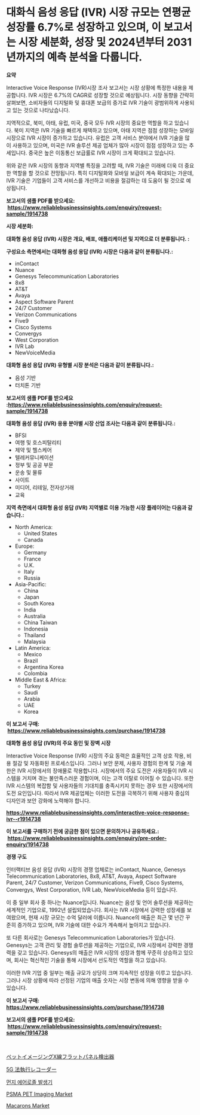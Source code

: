 <p><h1>대화식 음성 응답 (IVR) 시장 규모는 연평균 성장률 6.7%로 성장하고 있으며, 이 보고서는 시장 세분화, 성장 및 2024년부터 2031년까지의 예측 분석을 다룹니다.</h1></p><p><strong>요약</strong></p>
<p><p>Interactive Voice Response (IVR)시장 조사 보고서는 시장 상황에 특정한 내용을 제공합니다. IVR 시장은 6.7%의 CAGR로 성장할 것으로 예상됩니다. 시장 동향을 간략히 살펴보면, 소비자들의 디지털화 및 휴대폰 보급의 증가로 IVR 기술이 광범위하게 사용되고 있는 것으로 나타났습니다. </p><p>지역적으로, 북미, 아태, 유럽, 미국, 중국 모두 IVR 시장의 중요한 역할을 하고 있습니다. 북미 지역은 IVR 기술을 빠르게 채택하고 있으며, 아태 지역은 점점 성장하는 모바일 시장으로 IVR 시장이 증가하고 있습니다. 유럽은 고객 서비스 분야에서 IVR 기술을 많이 사용하고 있으며, 미국은 IVR 솔루션 제공 업체가 많아 시장이 점점 성장하고 있는 추세입니다. 중국은 높은 이동통신 보급률로 IVR 시장이 크게 확대되고 있습니다.</p><p>위와 같은 IVR 시장의 동향과 지역별 특징을 고려할 때, IVR 기술은 미래에 더욱 더 중요한 역할을 할 것으로 전망됩니다. 특히 디지털화와 모바일 보급이 계속 확대되는 가운데, IVR 기술은 기업들이 고객 서비스를 개선하고 비용을 절감하는 데 도움이 될 것으로 예상됩니다.</p></p>
<p><strong>보고서의 샘플 PDF를 받으세요: &nbsp;<a href="https://www.reliablebusinessinsights.com/enquiry/request-sample/1914738">https://www.reliablebusinessinsights.com/enquiry/request-sample/1914738</a></strong></p>
<p><strong>시장 세분화:</strong></p>
<p><strong> 대화형 음성 응답 (IVR) 시장은 개요, 배포, 애플리케이션 및 지역으로 더 분류됩니다. :</strong></p>
<p><strong>구성요소 측면에서는 대화형 음성 응답 (IVR) 시장은 다음과 같이 분류됩니다.:</strong></p>
<p><ul><li>inContact</li><li>Nuance</li><li>Genesys Telecommunication Laboratories</li><li>8x8</li><li>AT&T</li><li>Avaya</li><li>Aspect Software Parent</li><li>24/7 Customer</li><li>Verizon Communications</li><li>Five9</li><li>Cisco Systems</li><li>Convergys</li><li>West Corporation</li><li>IVR Lab</li><li>NewVoiceMedia</li></ul></p>
<p><strong> 대화형 음성 응답 (IVR) 유형별 시장 분석은 다음과 같이 분류됩니다.:</strong></p>
<p><ul><li>음성 기반</li><li>터치톤 기반</li></ul></p>
<p><strong>보고서의 샘플 PDF를 받으세요 :<a href="https://www.reliablebusinessinsights.com/enquiry/request-sample/1914738">https://www.reliablebusinessinsights.com/enquiry/request-sample/1914738</a></strong></p>
<p><strong> 대화형 음성 응답 (IVR) 응용 분야별 시장 산업 조사는 다음과 같이 분류됩니다.:</strong></p>
<p><ul><li>BFSI</li><li>여행 및 호스피탈리티</li><li>제약 및 헬스케어</li><li>텔레커뮤니케이션</li><li>정부 및 공공 부문</li><li>운송 및 물류</li><li>사이트</li><li>미디어, 리테일, 전자상거래</li><li>교육</li></ul></p>
<p><strong>지역 측면에서 대화형 음성 응답 (IVR) 지역별로 이용 가능한 시장 플레이어는 다음과 같습니다.:</strong></p>
<p><ul>
    <li>
        North America:
        <ul>
            <li>United States</li>
            <li>Canada</li>
        </ul>
    </li>
    <li>
        Europe:
        <ul>
            <li>Germany</li>
            <li>France</li>
            <li>U.K.</li>
            <li>Italy</li>
            <li>Russia</li>
        </ul>
    </li>
    <li>
        Asia-Pacific:
        <ul>
            <li>China</li>
            <li>Japan</li>
            <li>South Korea</li>
            <li>India</li>
            <li>Australia</li>
            <li>China Taiwan</li>
            <li>Indonesia</li>
            <li>Thailand</li>
            <li>Malaysia</li>
        </ul>
    </li>
    <li>
        Latin America:
        <ul>
            <li>Mexico</li>
            <li>Brazil</li>
            <li>Argentina Korea</li>
            <li>Colombia</li>
        </ul>
    </li>
    <li>
        Middle East & Africa:
        <ul>
            <li>Turkey</li>
            <li>Saudi</li>
            <li>Arabia</li>
            <li>UAE</li>
            <li>Korea</li>
        </ul>
    </li>
    </ul></p>
<p><strong>이 보고서 구매: &nbsp;<a href="https://www.reliablebusinessinsights.com/purchase/1914738">https://www.reliablebusinessinsights.com/purchase/1914738</a></strong></p>
<p><strong>대화형 음성 응답 (IVR)의 주요 동인 및 장벽 시장</strong></p>
<p><p>Interactive Voice Response (IVR) 시장의 주요 동력은 효율적인 고객 상호 작용, 비용 절감 및 자동화된 프로세스입니다. 그러나 보안 문제, 사용자 경험의 한계 및 기술 제한은 IVR 시장에서의 장애물로 작용합니다. 시장에서의 주요 도전은 사용자들이 IVR 시스템을 거치며 겪는 불만족스러운 경험이며, 이는 고객 이탈로 이어질 수 있습니다. 또한 IVR 시스템의 복잡함 및 사용자들의 기대치를 충족시키지 못하는 경우 또한 시장에서의 도전 요인입니다. 따라서 IVR 제공업체는 이러한 도전을 극복하기 위해 사용자 중심의 디자인과 보안 강화에 노력해야 합니다.</p></p>
<p><strong><a href="https://www.reliablebusinessinsights.com/interactive-voice-response-ivr--r1914738">https://www.reliablebusinessinsights.com/interactive-voice-response-ivr--r1914738</a></strong></p>
<p><strong>이 보고서를 구매하기 전에 궁금한 점이 있으면 문의하거나 공유하세요.: &nbsp;<a href="https://www.reliablebusinessinsights.com/enquiry/pre-order-enquiry/1914738">https://www.reliablebusinessinsights.com/enquiry/pre-order-enquiry/1914738</a></strong></p>
<p><strong>경쟁 구도</strong></p>
<p><p>인터랙티브 음성 응답 (IVR) 시장의 경쟁 업체로는 inContact, Nuance, Genesys Telecommunication Laboratories, 8x8, AT&T, Avaya, Aspect Software Parent, 24/7 Customer, Verizon Communications, Five9, Cisco Systems, Convergys, West Corporation, IVR Lab, NewVoiceMedia 등이 있습니다.</p><p>이 중 일부 회사 중 하나는 Nuance입니다. Nuance는 음성 및 언어 솔루션을 제공하는 세계적인 기업으로, 1992년 설립되었습니다. 회사는 IVR 시장에서 강력한 성장세를 보여왔으며, 현재 시장 규모는 수억 달러에 이릅니다. Nuance의 매출은 최근 몇 년간 꾸준히 증가하고 있으며, IVR 기술에 대한 수요가 계속해서 높아지고 있습니다.</p><p>또 다른 회사로는 Genesys Telecommunication Laboratories가 있습니다. Genesys는 고객 관리 및 경험 솔루션을 제공하는 기업으로, IVR 시장에서 강력한 경쟁력을 갖고 있습니다. Genesys의 매출은 IVR 시장의 성장과 함께 꾸준히 상승하고 있으며, 회사는 혁신적인 기술을 통해 시장에서 선도적인 역할을 하고 있습니다.</p><p>이러한 IVR 기업 중 일부는 매출 규모가 상당히 크며 지속적인 성장을 이루고 있습니다. 그러나 시장 상황에 따라 선정된 기업의 매출 숫자는 시장 변동에 의해 영향을 받을 수 있습니다.</p></p>
<p><strong>이 보고서 구매: &nbsp; <a href="https://www.reliablebusinessinsights.com/purchase/1914738">https://www.reliablebusinessinsights.com/purchase/1914738</a></strong></p>
<p><strong>보고서의 샘플 PDF를 받으세요: &nbsp;<a href="https://www.reliablebusinessinsights.com/enquiry/request-sample/1914738">https://www.reliablebusinessinsights.com/enquiry/request-sample/1914738</a></strong><strong></strong></p>
<p>&nbsp;</p>
<p><p><a href="https://github.com/SimeonBode1/Market-Research-Report-List-1/blob/main/1711537112926.md">ペットイメージングX線フラットパネル検出器</a></p><p><a href="https://github.com/leigh4852023/Market-Research-Report-List-1/blob/main/8451754112925.md">5G 法執行レコーダー</a></p><p><a href="https://github.com/AidenReinger/Market-Research-Report-List-1/blob/main/5325011107535.md">먼지 에어로졸 발생기</a></p><p><a href="https://github.com/changoleonlaverguenzanoexiste/Market-Research-Report-List-3/blob/main/psma-pet-imaging-market.md">PSMA PET Imaging Market</a></p><p><a href="https://issuu.com/reportprime-2/docs/macarons-market-size-2030.pptx">Macarons Market</a></p></p>